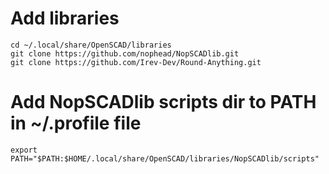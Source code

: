 # Add libraries

```
cd ~/.local/share/OpenSCAD/libraries
git clone https://github.com/nophead/NopSCADlib.git
git clone https://github.com/Irev-Dev/Round-Anything.git
```

# Add NopSCADlib scripts dir to PATH in ~/.profile file

```
export PATH="$PATH:$HOME/.local/share/OpenSCAD/libraries/NopSCADlib/scripts"
````
